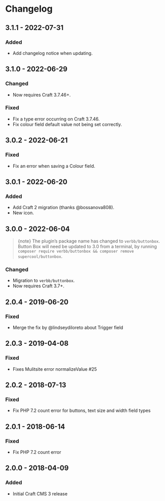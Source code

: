 # Changelog

## 3.1.1 - 2022-07-31

### Added
- Add changelog notice when updating.

## 3.1.0 - 2022-06-29

### Changed
- Now requires Craft 3.7.46+.

### Fixed
- Fix a type error occurring on Craft 3.7.46.
- Fix colour field default value not being set correctly.

## 3.0.2 - 2022-06-21

### Fixed
- Fix an error when saving a Colour field.

## 3.0.1 - 2022-06-20

### Added
- Add Craft 2 migration (thanks @bossanova808).
- New icon.

## 3.0.0 - 2022-06-04

> {note} The plugin’s package name has changed to `verbb/buttonbox`. Button Box will need be updated to 3.0 from a terminal, by running `composer require verbb/buttonbox && composer remove supercool/buttonbox`.

### Changed
- Migration to `verbb/buttonbox`.
- Now requires Craft 3.7+.

## 2.0.4 - 2019-06-20

### Fixed
- Merge the fix by @lindseydiloreto about Trigger field

## 2.0.3 - 2019-04-08

### Fixed
- Fixes Mulitsite error normalizeValue #25

## 2.0.2 - 2018-07-13

### Fixed
- Fix PHP 7.2 count error for buttons, text size and width field types

## 2.0.1 - 2018-06-14

### Fixed
- Fix PHP 7.2 count error

## 2.0.0 - 2018-04-09

### Added
- Initial Craft CMS 3 release
